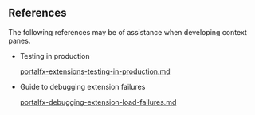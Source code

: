 
<a name="references"></a>
## References

The following references may be of assistance when developing context panes.

* Testing in production

    [portalfx-extensions-testing-in-production.md](portalfx-extensions-testing-in-production.md)


* Guide to debugging extension failures

    [portalfx-debugging-extension-load-failures.md](portalfx-debugging-extension-load-failures.md)
